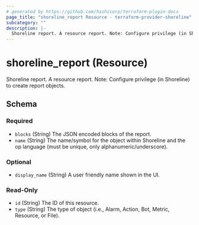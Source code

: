```yaml
---
# generated by https://github.com/hashicorp/terraform-plugin-docs
page_title: "shoreline_report Resource - terraform-provider-shoreline"
subcategory: ""
description: |-
  Shoreline report. A resource report. Note: Configure privilege (in Shoreline) to create report objects.
---
```


# shoreline_report (Resource)

Shoreline report. A resource report. Note: Configure privilege (in Shoreline) to create report objects.



<!-- schema generated by tfplugindocs -->
## Schema

### Required

- `blocks` (String) The JSON encoded blocks of the report.
- `name` (String) The name/symbol for the object within Shoreline and the op language (must be unique, only alphanumeric/underscore).

### Optional

- `display_name` (String) A user friendly name shown in the UI.

### Read-Only

- `id` (String) The ID of this resource.
- `type` (String) The type of object (i.e., Alarm, Action, Bot, Metric, Resource, or File).
